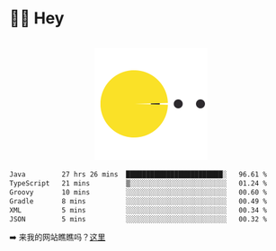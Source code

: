
# 👋🏻 Hey
<div align="center">
	<br>
	<img src="https://raw.githubusercontent.com/Aniket965/Aniket965/master/pacman.svg?sanitize=true" width="200" height="200">
	<br>
</div>

<!--START_SECTION:waka-->

```text
Java         27 hrs 26 mins  ████████████████████████░   96.61 %
TypeScript   21 mins         ▒░░░░░░░░░░░░░░░░░░░░░░░░   01.24 %
Groovy       10 mins         ░░░░░░░░░░░░░░░░░░░░░░░░░   00.60 %
Gradle       8 mins          ░░░░░░░░░░░░░░░░░░░░░░░░░   00.49 %
XML          5 mins          ░░░░░░░░░░░░░░░░░░░░░░░░░   00.34 %
JSON         5 mins          ░░░░░░░░░░░░░░░░░░░░░░░░░   00.32 %
```

<!--END_SECTION:waka-->

 ➡️  来我的网站瞧瞧吗？[这里](https://www.shaolongfei.com)
